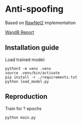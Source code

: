 # Anti-spoofing

Based on [RawNet2](https://arxiv.org/pdf/2011.01108.pdf) implementation


[WandB Report](https://wandb.ai/yuliazhelt/as_project/reports/Anti-spoofing--Vmlldzo2Mjc5NTk4?accessToken=qq0pibuqtuivmova1w71xzsq7yzf3jgmnnqmf21f4y06b3wfsxwlx96eojbn1v4n)


## Installation guide

Load trained model:
```shell
python3 -m venv .venv
source .venv/bin/activate
pip install -r ./requirements.txt
python load_model.py
```

## Reproduction
Train for ? epochs 
```
python main.py
```